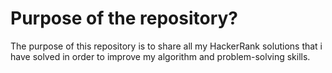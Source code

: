 # Purpose of the repository?
The purpose of this repository is to share all my HackerRank solutions that i have solved in order to improve my algorithm and problem-solving skills.

